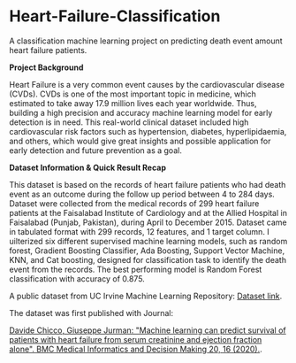 # Heart-Failure-Classification
A classification machine learning project on predicting death event amount heart failure patients.

**Project Background**

Heart Failure is a very common event causes by the cardiovascular disease (CVDs). CVDs is one of the most important topic in medicine, which estimated to take away 17.9 million lives each year worldwide. Thus, building a high precision and accuracy machine learning model for early detection is in need. This real-world clinical dataset included high cardiovascular risk factors such as hypertension, diabetes, hyperlipidaemia, and others, which would give great insights and possible application for early detection and future prevention as a goal. 

**Dataset Information & Quick Result Recap**

This dataset is based on the records of heart failure patients who had death event as an outcome during the follow up period between 4 to 284 days. Dataset were collected from the medical records of 299 heart failure patients at the Faisalabad Institute of Cardiology and at the Allied Hospital in Faisalabad (Punjab, Pakistan), during April to December 2015. Dataset came in tabulated format with 299 records, 12 features, and 1 target column. I uilterized six different supervised machine learning models, such as random forest, Gradient Boosting Classifier, Ada Boosting, Support Vector Machine, KNN, and Cat boosting, designed for classification task to identify the death event from the records. The best performing model is Random Forest classification with accuracy of 0.875.

A public dataset from UC Irvine Machine Learning Repository: [Dataset link](https://archive.ics.uci.edu/dataset/519/heart+failure+clinical+records).

The dataset was first published with Journal:

[Davide Chicco, Giuseppe Jurman: "Machine learning can predict survival of patients with heart failure from serum creatinine and ejection fraction alone". BMC Medical Informatics and Decision Making 20, 16 (2020).](https://www.ncbi.nlm.nih.gov/pmc/articles/PMC6998201/pdf/12911_2020_Article_1023.pdf).



